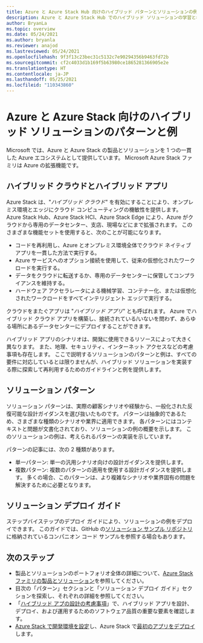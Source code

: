 ```yaml
---
title: Azure と Azure Stack Hub 向けのハイブリッド パターンとソリューションの例
description: Azure と Azure Stack Hub でのハイブリッド ソリューションの学習と構築のためのハイブリッド パターンとソリューションの例の概要。
author: BryanLa
ms.topic: overview
ms.date: 05/24/2021
ms.author: bryanla
ms.reviewer: anajod
ms.lastreviewed: 05/24/2021
ms.openlocfilehash: 9f3f13c23bec31c5132c7e90294356b9463fd72b
ms.sourcegitcommit: cf2c4033d1b169f5b63980ce1865281366905e2e
ms.translationtype: HT
ms.contentlocale: ja-JP
ms.lasthandoff: 05/25/2021
ms.locfileid: "110343860"
---
```

# <a name="hybrid-solution-patterns-and-examples-for-azure-and-azure-stack"></a>Azure と Azure Stack 向けのハイブリッド ソリューションのパターンと例

Microsoft では、Azure と Azure Stack の製品とソリューションを 1 つの一貫した Azure エコシステムとして提供しています。 Microsoft Azure Stack ファミリは Azure の拡張機能です。

## <a name="the-hybrid-cloud-and-hybrid-apps"></a>ハイブリッド クラウドとハイブリッド アプリ

Azure Stack は、"*ハイブリッド クラウド*" を有効にすることにより、オンプレミス環境とエッジにクラウド コンピューティングの機敏性を提供します。 Azure Stack Hub、Azure Stack HCI、Azure Stack Edge により、Azure がクラウドから専用のデータセンター、支店、現場などにまで拡張されます。 このさまざまな機能セットを使用すると、次のことが可能になります。

- コードを再利用し、Azure とオンプレミス環境全体でクラウド ネイティブ アプリを一貫した方法で実行する。
- Azure サービスへのオプション接続を使用して、従来の仮想化されたワークロードを実行する。
- データをクラウドに転送するか、専用のデータセンターに保管してコンプライアンスを維持する。
- ハードウェア アクセラレータによる機械学習、コンテナー化、または仮想化されたワークロードをすべてインテリジェント エッジで実行する。

クラウドをまたぐアプリは "*ハイブリッド アプリ*" とも呼ばれます。 Azure でハイブリッド クラウド アプリを構築し、接続されている/いないを問わず、あらゆる場所にあるデータセンターにデプロイすることができます。

ハイブリッド アプリのシナリオは、開発に使用できるリソースによって大きく異なります。 また、地理、セキュリティ、インターネット アクセスなどの考慮事項も存在します。 ここで説明するソリューションのパターンと例は、すべての要件に対応しているとは限りませんが、ハイブリッド ソリューションを実装する際に探索して再利用するためのガイドラインと例を提供します。

## <a name="solution-patterns"></a>ソリューション パターン

ソリューション パターンは、実際の顧客シナリオや経験から、一般化された反復可能な設計ガイダンスを選び抜いたものです。 パターンは抽象的であるため、さまざまな種類のシナリオや業界に適用できます。 各パターンにはコンテキストと問題が文書化されており、ソリューションの例の概要を示します。 このソリューションの例は、考えられるパターンの実装を示しています。

パターンの記事には、次の 2 種類があります。

- 単一パターン: 単一の汎用シナリオ向けの設計ガイダンスを提供します。
- 複数パターン: 複数のパターンの適用を使用する設計ガイダンスを提供します。 多くの場合、このパターンは、より複雑なシナリオや業界固有の問題を解決するために必要となります。

## <a name="solution-deployment-guides"></a>ソリューション デプロイ ガイド

ステップバイステップのデプロイ ガイドにより、ソリューションの例をデプロイできます。 このガイドでは、GitHub の[ソリューション サンプル リポジトリ](https://github.com/Azure-Samples/azure-intelligent-edge-patterns)に格納されているコンパニオン コード サンプルを参照する場合もあります。

## <a name="next-steps"></a>次のステップ

- 製品とソリューションのポートフォリオ全体の詳細について、[Azure Stack ファミリの製品とソリューション](/azure-stack)を参照してください。
- 目次の「パターン」セクションと「ソリューション デプロイ ガイド」セクションを探索し、それぞれの詳細を参照してください。
- 「[ハイブリッド アプの設計の考慮事項](overview-app-design-considerations.md)」で、ハイブリッド アプリを設計、デプロイ、および運用するためのソフトウェア品質の重要な要素を確認します。
- [Azure Stack で開発環境を設定](/azure-stack/user/azure-stack-dev-start)し、Azure Stack で[最初のアプリをデプロイ](/azure-stack/user/azure-stack-dev-start-deploy-app)します。
